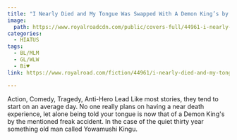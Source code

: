 ```yaml
---
title: "I Nearly Died and My Tongue Was Swapped With A Demon King’s by Slaynoir"
image:
  path: https://www.royalroadcdn.com/public/covers-full/44961-i-nearly-died-and-my-tongue-was-swapped-with-a.jpg
categories:
  - HIATUS
tags:
  - BL/MLM
  - GL/WLW
  - Bi♥
link: https://www.royalroad.com/fiction/44961/i-nearly-died-and-my-tongue-was-swapped-with-a

---
```

Action, Comedy, Tragedy, Anti-Hero Lead
Like most stories, they tend to start on an average day. No one really plans on having a near death experience, let alone being told your tongue is now that of a Demon King's by the mentioned freak accident. In the case of the quiet thirty year something old man called Yowamushi Kingu.